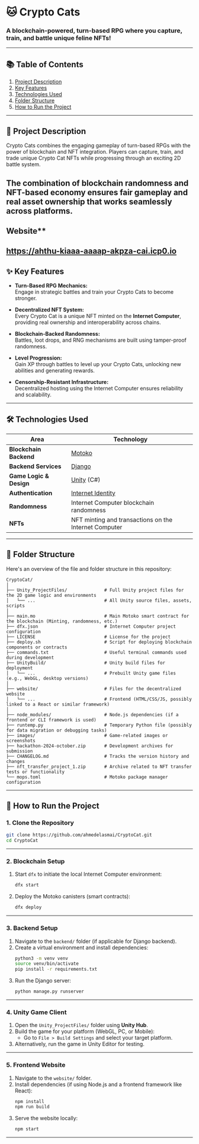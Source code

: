 # **🐱 Crypto Cats**

### **A blockchain-powered, turn-based RPG where you capture, train, and battle unique feline NFTs!**

---

## **📚 Table of Contents**
1. [Project Description](#-project-description)
2. [Key Features](#-key-features)
3. [Technologies Used](#-technologies-used)
4. [Folder Structure](#-folder-structure)
5. [How to Run the Project](#-how-to-run-the-project)

---

## **📖 Project Description**

Crypto Cats combines the engaging gameplay of turn-based RPGs with the power of blockchain and NFT integration. Players can capture, train, and trade unique Crypto Cat NFTs while progressing through an exciting 2D battle system.

The combination of **blockchain randomness** and **NFT-based economy** ensures fair gameplay and real asset ownership that works seamlessly across platforms.
---

## Website**

https://ahthu-kiaaa-aaaap-akpza-cai.icp0.io
---

## **✨ Key Features**

- **Turn-Based RPG Mechanics:**  
   Engage in strategic battles and train your Crypto Cats to become stronger.
  
- **Decentralized NFT System:**  
   Every Crypto Cat is a unique NFT minted on the **Internet Computer**, providing real ownership and interoperability across chains.

- **Blockchain-Backed Randomness:**  
   Battles, loot drops, and RNG mechanisms are built using tamper-proof randomness.

- **Level Progression:**  
   Gain XP through battles to level up your Crypto Cats, unlocking new abilities and generating rewards.

- **Censorship-Resistant Infrastructure:**  
   Decentralized hosting using the Internet Computer ensures reliability and scalability.

---

## **🛠️ Technologies Used**

| **Area**               | **Technology**                                                                           |
|-------------------------|------------------------------------------------------------------------------------------|
| **Blockchain Backend** | [Motoko](https://internetcomputer.org/docs/current/motoko/main/motoko-introduction)       |
| **Backend Services**   | [Django](https://www.djangoproject.com/)                                                 |
| **Game Logic & Design**| [Unity](https://unity.com/) (C#)                                                          |
| **Authentication**     | [Internet Identity](https://smartcontracts.org/docs/ic-identity-guide/what-is-ic-identity.html) |
| **Randomness**         | Internet Computer blockchain randomness                                                  |
| **NFTs**               | NFT minting and transactions on the Internet Computer                                     |

---

## **📂 Folder Structure**

Here's an overview of the file and folder structure in this repository:

```plaintext
CryptoCat/
│
├── Unity_ProjectFiles/              # Full Unity project files for the 2D game logic and environments
│   └── ...                          # All Unity source files, assets, scripts
│
├── main.mo                          # Main Motoko smart contract for the blockchain (Minting, randomness, etc.)
├── dfx.json                         # Internet Computer project configuration
├── LICENSE                          # License for the project
├── deploy.sh                        # Script for deploying blockchain components or contracts
├── commands.txt                     # Useful terminal commands used during development
├── UnityBuild/                      # Unity build files for deployment
│   └── ...                          # Prebuilt Unity game files (e.g., WebGL, desktop versions)
│
├── website/                         # Files for the decentralized website
│   └── ...                          # Frontend (HTML/CSS/JS, possibly linked to a React or similar framework)
│
├── node_modules/                    # Node.js dependencies (if a frontend or CLI framework is used)
├── runtemp.py                       # Temporary Python file (possibly for data migration or debugging tasks)
├── images/                          # Game-related images or screenshots
├── hackathon-2024-october.zip       # Development archives for submission
├── CHANGELOG.md                     # Tracks the version history and changes
├── nft_transfer_project_1.zip       # Archive related to NFT transfer tests or functionality
└── mops.toml                        # Motoko package manager configuration
```

---

## **🚀 How to Run the Project**

### **1. Clone the Repository**
```bash
git clone https://github.com/ahmedelasmai/CryptoCat.git
cd CryptoCat
```

---

### **2. Blockchain Setup**
1. Start `dfx` to initiate the local Internet Computer environment:
   ```bash
   dfx start
   ```
3. Deploy the Motoko canisters (smart contracts):
   ```bash
   dfx deploy
   ```

---

### **3. Backend Setup**
1. Navigate to the `backend/` folder (if applicable for Django backend).
2. Create a virtual environment and install dependencies:
   ```bash
   python3 -m venv venv
   source venv/bin/activate
   pip install -r requirements.txt
   ```
3. Run the Django server:
   ```bash
   python manage.py runserver
   ```

---

### **4. Unity Game Client**
1. Open the `Unity_ProjectFiles/` folder using **Unity Hub**.
2. Build the game for your platform (WebGL, PC, or Mobile):
   - Go to `File > Build Settings` and select your target platform.
3. Alternatively, run the game in Unity Editor for testing.

---

### **5. Frontend Website**
1. Navigate to the `website/` folder.
2. Install dependencies (if using Node.js and a frontend framework like React):
   ```bash
   npm install
   npm run build
   ```
3. Serve the website locally:
   ```bash
   npm start
   ```

---

